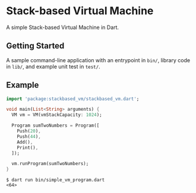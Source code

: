 # Stack-based Virtual Machine

A simple Stack-based Virtual Machine in Dart.

## Getting Started

A sample command-line application with an entrypoint in `bin/`, library code
in `lib/`, and example unit test in `test/`.

## Example

```dart
import 'package:stackbased_vm/stackbased_vm.dart';

void main(List<String> arguments) {
  VM vm = VM(vmStackCapacity: 1024);

  Program sumTwoNumbers = Program([
    Push(20),
    Push(44),
    Add(),
    Print(),
  ]);

  vm.runProgram(sumTwoNumbers);
}
```

```console
$ dart run bin/simple_vm_program.dart
<64>
```
